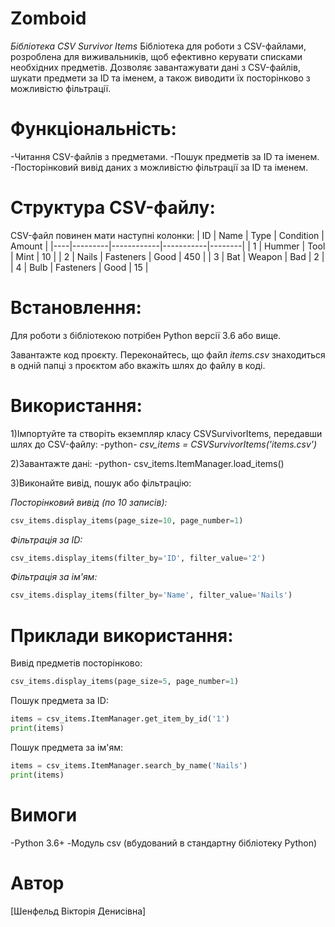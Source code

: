 # Zomboid
*Бібліотека CSV Survivor Items*
Бібліотека для роботи з CSV-файлами, розроблена для виживальників, щоб ефективно керувати списками необхідних предметів. Дозволяє завантажувати дані з CSV-файлів, шукати предмети за ID та іменем, а також виводити їх посторінково з можливістю фільтрації.

# Функціональність:
 -Читання CSV-файлів з предметами.
 -Пошук предметів за ID та іменем.
 -Посторінковий вивід даних з можливістю фільтрації за ID та іменем.

# Структура CSV-файлу:
CSV-файл повинен мати наступні колонки:
| ID | Name    | Type       | Condition | Amount |
|----|---------|------------|-----------|--------|
| 1  | Hummer  | Tool       | Mint      | 10     |
| 2  | Nails   | Fasteners  | Good      | 450    |
| 3  | Bat     | Weapon     | Bad       | 2      |
| 4  | Bulb    | Fasteners  | Good      | 15     |
# Встановлення:
Для роботи з бібліотекою потрібен Python версії 3.6 або вище.

Завантажте код проєкту.
Переконайтесь, що файл *items.csv* знаходиться в одній папці з проєктом або вкажіть шлях до файлу в коді.

# Використання:
1)Імпортуйте та створіть екземпляр класу CSVSurvivorItems, передавши шлях до CSV-файлу:
                 -python-
*csv_items = CSVSurvivorItems('items.csv')*

2)Завантажте дані:
                 -python-
csv_items.ItemManager.load_items()

3)Виконайте вивід, пошук або фільтрацію:

*Посторінковий вивід (по 10 записів):*
```python
csv_items.display_items(page_size=10, page_number=1) 
```
*Фільтрація за ID:*
```python
csv_items.display_items(filter_by='ID', filter_value='2')
```
*Фільтрація за ім'ям:*
```python
csv_items.display_items(filter_by='Name', filter_value='Nails')
```
# Приклади використання:
Вивід предметів посторінково:
```python
csv_items.display_items(page_size=5, page_number=1)
```
Пошук предмета за ID:
```python
items = csv_items.ItemManager.get_item_by_id('1')
print(items)
```
Пошук предмета за ім'ям:
```python
items = csv_items.ItemManager.search_by_name('Nails')
print(items)
```
# Вимоги
 -Python 3.6+
 -Модуль csv (вбудований в стандартну бібліотеку Python)

# Автор
[Шенфельд Вікторія Денисівна]
